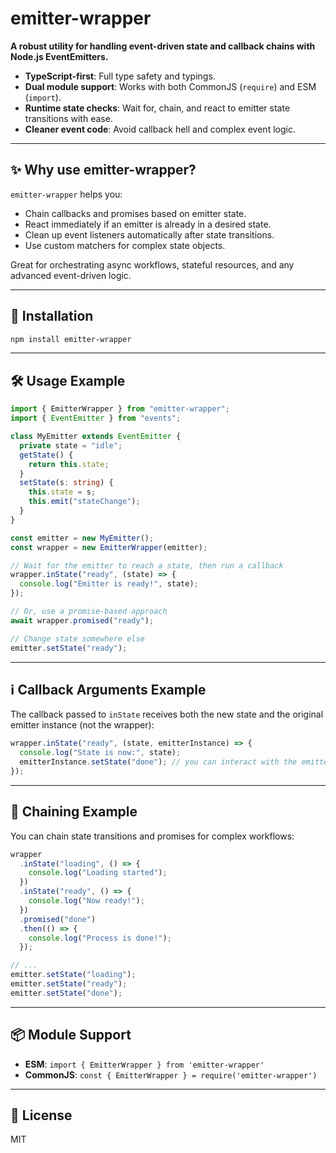 # emitter-wrapper

**A robust utility for handling event-driven state and callback chains with Node.js EventEmitters.**

- **TypeScript-first**: Full type safety and typings.
- **Dual module support**: Works with both CommonJS (`require`) and ESM (`import`).
- **Runtime state checks**: Wait for, chain, and react to emitter state transitions with ease.
- **Cleaner event code**: Avoid callback hell and complex event logic.

---

## ✨ Why use emitter-wrapper?

`emitter-wrapper` helps you:

- Chain callbacks and promises based on emitter state.
- React immediately if an emitter is already in a desired state.
- Clean up event listeners automatically after state transitions.
- Use custom matchers for complex state objects.

Great for orchestrating async workflows, stateful resources, and any advanced event-driven logic.

---

## 🚀 Installation

```bash
npm install emitter-wrapper
```

---

## 🛠️ Usage Example

```ts
import { EmitterWrapper } from "emitter-wrapper";
import { EventEmitter } from "events";

class MyEmitter extends EventEmitter {
  private state = "idle";
  getState() {
    return this.state;
  }
  setState(s: string) {
    this.state = s;
    this.emit("stateChange");
  }
}

const emitter = new MyEmitter();
const wrapper = new EmitterWrapper(emitter);

// Wait for the emitter to reach a state, then run a callback
wrapper.inState("ready", (state) => {
  console.log("Emitter is ready!", state);
});

// Or, use a promise-based approach
await wrapper.promised("ready");

// Change state somewhere else
emitter.setState("ready");
```

---

## ℹ️ Callback Arguments Example

The callback passed to `inState` receives both the new state and the original emitter instance (not the wrapper):

```ts
wrapper.inState("ready", (state, emitterInstance) => {
  console.log("State is now:", state);
  emitterInstance.setState("done"); // you can interact with the emitter here
});
```

---

## 🔗 Chaining Example

You can chain state transitions and promises for complex workflows:

```ts
wrapper
  .inState("loading", () => {
    console.log("Loading started");
  })
  .inState("ready", () => {
    console.log("Now ready!");
  })
  .promised("done")
  .then(() => {
    console.log("Process is done!");
  });

// ...
emitter.setState("loading");
emitter.setState("ready");
emitter.setState("done");
```

---

## 📦 Module Support

- **ESM**: `import { EmitterWrapper } from 'emitter-wrapper'`
- **CommonJS**: `const { EmitterWrapper } = require('emitter-wrapper')`

---

## 📝 License

MIT
